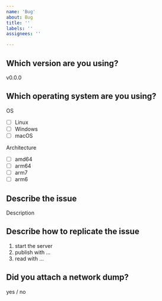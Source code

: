```yaml
---
name: 'Bug'
about: Bug
title: ''
labels: ''
assignees: ''

---
```


<!--
To increase the probability of your issue getting fixed, open an issue FOR EACH problem. Please do not report multiple problems in a single issue, otherwise they'll probably never get ALL fixed.
-->

## Which version are you using?

v0.0.0

## Which operating system are you using?

<!-- fill checkboxes with a x. Example: [x] Linux -->

OS

- [ ] Linux
- [ ] Windows
- [ ] macOS

Architecture

- [ ] amd64
- [ ] arm64
- [ ] arm7
- [ ] arm6

## Describe the issue

Description

## Describe how to replicate the issue

<!--
the maintainers must be able to REPLICATE your issue to solve it - therefore, describe in a very detailed way how to replicate it.
-->

1. start the server
2. publish with ...
3. read with ...

## Did you attach a network dump?

<!--
If the bug arises when using rtsp-simple-server with an external hardware or software, the most helpful content you can provide is a dump of the data exchanged between the server and the target (network dump), that can be generated in this way:
1) Download wireshark (https://www.wireshark.org/)
2) Start capturing on the interface used for exchanging RTSP (if the server and the target software are both installed on your pc, the interface is probably "loopback", otherwise it's the one of your network card)
3) Start the server and replicate the issue
4) Stop capturing, save the result in .pcap format
5) Attach
-->

<!-- OTHERWISE, delete this section -->

yes / no
